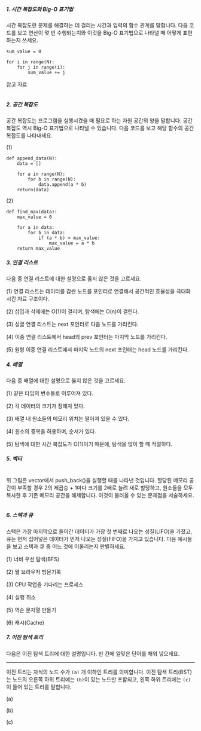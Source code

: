 ##### 1. 시간 복잡도와 Big-O 표기법

시간 복잡도란 문제를 해결하는 데 걸리는 시간과 입력의 함수 관계를 말합니다. 다음 코드를 보고 연산이 몇 번 수행되는지와 이것을 Big-O 표기법으로 나타낼 때 어떻게 표현하는지 쓰세요.

```
sum_value = 0

for i in range(N):
    for j in range(i):
        sum_value += j
```

참고 자료

<img title="" src="https://t1.daumcdn.net/cfile/tistory/147B03385158CBBE31" alt="">

##### 2. 공간 복잡도

공간 복잡도는 프로그램을 실행시켰을 때 필요로 하는 자원 공간의 양을 말합니다. 공간복잡도 역시 Big-O 표기법으로 나타낼 수 있습니다. 다음 코드를 보고 해당 함수의 공간 복잡도를 나타내세요.

(1)

```
def append_data(N):
    data = []

    for a in range(N):
        for b in range(N):
            data.append(a * b)
    return(data)
```

(2) 

```
def find_max(data):
    max_value = 0

    for a in data:
        for b in data:
            if (a * b) > max_value:
                max_value = a * b
    return max_value
```

##### 3. 연결 리스트

다음 중 연결 리스트에 대한 설명으로 옳지 않은 것을 고르세요.

(1) 연결 리스트는 데이터를 감싼 노드를 포인터로 연결해서 공간적인 효율성을 극대화시킨 자료 구조이다.

(2) 삽입과 삭제에는 O(1)이 걸리며, 탐색에는 O(n)이 걸린다.

(3) 싱글 연결 리스트는 next 포인터로 다음 노드를 가리킨다.

(4) 이중 연결 리스트에서 head의 prev 포인터는 마지막 노드를 가리킨다.

(5) 원형 이중 연결 리스트에서 마지막 노드의 next 포인터는 head 노드를 가리킨다.

##### 4. 배열

다음 중 배열에 대한 설명으로 옳지 않은 것을 고르세요.

(1) 같은 타입의 변수들로 이루어져 있다.

(2) 각 데이터의 크기가 정해져 있다.

(3) 배열 내 원소들의 메모리 위치는 떨어져 있을 수 있다.

(4) 원소의 중복을 허용하며, 순서가 있다.

(5) 탐색에 대한 시간 복잡도가 O(1)이기 때문에, 탐색을 많이 할 때 적절하다.

##### 5. 벡터

<img title="" src="https://img1.daumcdn.net/thumb/R1280x0/?scode=mtistory2&fname=https%3A%2F%2Fblog.kakaocdn.net%2Fdn%2FKZZZw%2FbtqBJ8hmoXs%2FkG5HKGeu6C9CWQBceaPuhk%2Fimg.png" alt="">

위 그림은 vector에서 push_back()을 실행할 때를 나타낸 것입니다. 할당된 메모리 공간이 부족할 경우 2의 제곱승 + 1마다 크기를 2배로 늘려 새로 할당하고, 원소들을 모두 복사한 후 기존 메모리 공간을 해제합니다. 이것이 불러올 수 있는 문제점을 서술하세요.

```

```

##### 6. 스택과 큐

스택은 가장 마지막으로 들어간 데이터가 가장 첫 번째로 나오는 성질(LIFO)을 가졌고, 큐는 먼저 집어넣은 데이터가 먼저 나오는 성질(FIFO)을 가지고 있습니다. 다음 예시들을 보고 스택과 큐 중 어느 것에 어울리는지 판별하세요.

(1) 너비 우선 탐색(BFS)

(2) 웹 브라우저 방문기록

(3) CPU 작업을 기다리는 프로세스

(4) 실행 취소

(5) 역순 문자열 만들기

(6) 캐시(Cache)

##### 7. 이진 탐색 트리

다음은 이진 탐색 트리에 대한 설명입니다. 빈 칸에 알맞은 단어를 채워 넣으세요.

---

이진 트리는 자식의 노드 수가 `(a)` 개 이하인 트리를 의미합니다. 이진 탐색 트리(BST)는 노드의 오른쪽 하위 트리에는 `(b)`이 있는 노드만 포함되고, 왼쪽 하위 트리에는 `(c)`이 들어 있는 트리를 말합니다.

(a)

(b)

(c)
